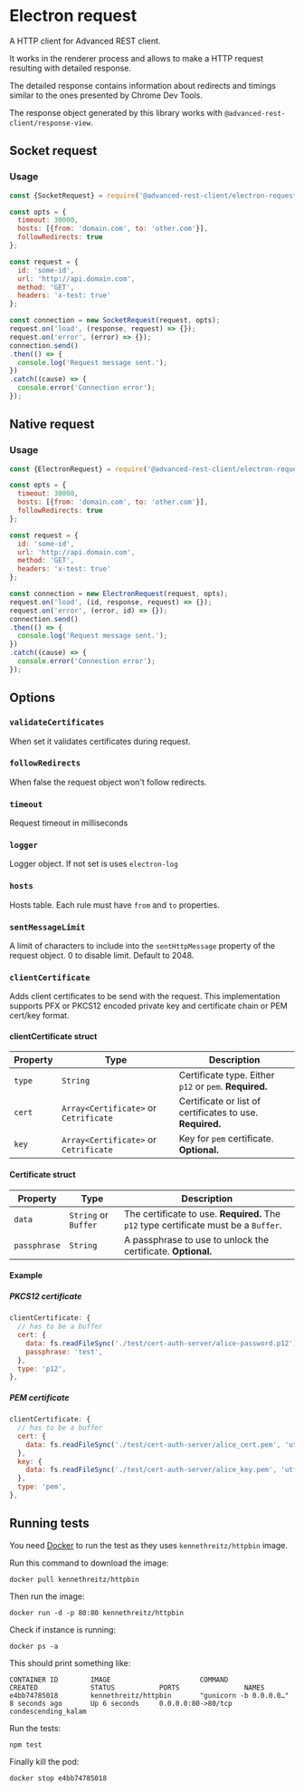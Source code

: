 # Electron request

A HTTP client for Advanced REST client.

It works in the renderer process and allows to make a HTTP request resulting with detailed response.

The detailed response contains information about redirects and timings similar to the ones presented by Chrome Dev Tools.

The response object generated by this library works with `@advanced-rest-client/response-view`.

## Socket request

### Usage

```javascript
const {SocketRequest} = require('@advanced-rest-client/electron-request');

const opts = {
  timeout: 30000,
  hosts: [{from: 'domain.com', to: 'other.com'}],
  followRedirects: true
};

const request = {
  id: 'some-id',
  url: 'http://api.domain.com',
  method: 'GET',
  headers: 'x-test: true'
};

const connection = new SocketRequest(request, opts);
request.on('load', (response, request) => {});
request.on('error', (error) => {});
connection.send()
.then(() => {
  console.log('Request message sent.');
})
.catch((cause) => {
  console.error('Connection error');
});
```

## Native request

### Usage

```javascript
const {ElectronRequest} = require('@advanced-rest-client/electron-request');

const opts = {
  timeout: 30000,
  hosts: [{from: 'domain.com', to: 'other.com'}],
  followRedirects: true
};

const request = {
  id: 'some-id',
  url: 'http://api.domain.com',
  method: 'GET',
  headers: 'x-test: true'
};

const connection = new ElectronRequest(request, opts);
request.on('load', (id, response, request) => {});
request.on('error', (error, id) => {});
connection.send()
.then(() => {
  console.log('Request message sent.');
})
.catch((cause) => {
  console.error('Connection error');
});
```

## Options

### `validateCertificates`

When set it validates certificates during request.

### `followRedirects`

When false the request object won't follow redirects.

### `timeout`

Request timeout in milliseconds

### `logger`

Logger object. If not set is uses `electron-log`

### `hosts`

Hosts table. Each rule must have `from` and `to` properties.

### `sentMessageLimit`

A limit of characters to include into the `sentHttpMessage` property of the request object. 0 to disable limit. Default to 2048.

### `clientCertificate`

Adds client certificates to be send with the request.
This implementation supports PFX or PKCS12 encoded private key and certificate chain or PEM cert/key format.

#### clientCertificate struct

| Property | Type | Description |
| --- | --- | --- |
| `type` | `String` | Certificate type. Either `p12` or `pem`. **Required.** |
| `cert` | `Array<Certificate>` or `Cetrificate` | Certificate or list of certificates to use. **Required.** |
| `key` | `Array<Certificate>` or `Cetrificate` | Key for `pem` certificate. **Optional.** |

#### Certificate struct

| Property | Type | Description |
| --- | --- | --- |
| `data` | `String` or `Buffer` | The certificate to use. **Required.** The `p12` type certificate must be a `Buffer`. |
| `passphrase` | `String` | A passphrase to use to unlock the certificate. **Optional.** |

#### Example

##### PKCS12 certificate

```javascript
clientCertificate: {
  // has to be a buffer
  cert: {
    data: fs.readFileSync('./test/cert-auth-server/alice-password.p12'),
    passphrase: 'test',
  },
  type: 'p12',
},
```

##### PEM certificate

```javascript
clientCertificate: {
  // has to be a buffer
  cert: {
    data: fs.readFileSync('./test/cert-auth-server/alice_cert.pem', 'utf8'),
  },
  key: {
    data: fs.readFileSync('./test/cert-auth-server/alice_key.pem', 'utf8'),
  },
  type: 'pem',
},
```

## Running tests

You need [Docker](https://www.docker.com/products/docker-desktop) to run the test as they uses `kennethreitz/httpbin` image.

Run this command to download the image:

```
docker pull kennethreitz/httpbin
```

Then run the image:
```
docker run -d -p 80:80 kennethreitz/httpbin
```

Check if instance is running:

```
docker ps -a
```

This should print something like:

```
CONTAINER ID        IMAGE                      COMMAND                  CREATED             STATUS           PORTS                NAMES
e4bb74785018        kennethreitz/httpbin       "gunicorn -b 0.0.0.0…"   8 seconds ago       Up 6 seconds     0.0.0.0:80->80/tcp   condescending_kalam
```

Run the tests:

```
npm test
```

Finally kill the pod:

```
docker stop e4bb74785018
```
